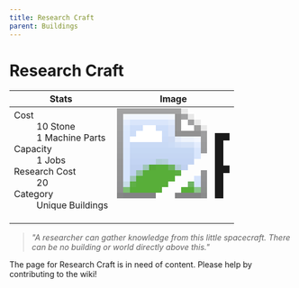 ```yaml
---
title: Research Craft
parent: Buildings
---
```

# Research Craft

[//]: # (Pre-generated content)
<table><thead><tr><th>Stats</th><th>Image</th></tr></thead><tbody><tr><td><dl><dt>Cost</dt><dd>10 Stone<br>1 Machine Parts</dd><dt>Capacity</dt><dd>1 Jobs</dd><dt>Research Cost</dt><dd>20</dd><dt>Category</dt><dd>Unique Buildings</dd></dl></td><td><style>.building-image {width: 200px;height: 200px;overflow: hidden;position: relative;}.building-image img {image-rendering: pixelated;object-fit: none;transform: scale(10);transform-origin: left top;position: absolute;left: 0;top: 0;}</style><div class="building-image"><img style="object-position: -642px -1003px;" src="https://tfe2-wiki.github.io/assets/sprites.png" alt="Research Craft Back"><img style="object-position: -620px -1003px;" src="https://tfe2-wiki.github.io/assets/sprites.png" alt="Research Craft"></div></td></tr></tbody></table><blockquote><i>"A researcher can gather knowledge from this little spacecraft. There can be no building or world directly above this."</i></blockquote>

The page for Research Craft is in need of content. Please help by contributing to the wiki!
